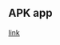 ## APK app
[link](https://drive.google.com/file/d/1DnYg9PFxZNFGEDVbyiHwskFnHFEiWxik/view?usp=sharing)